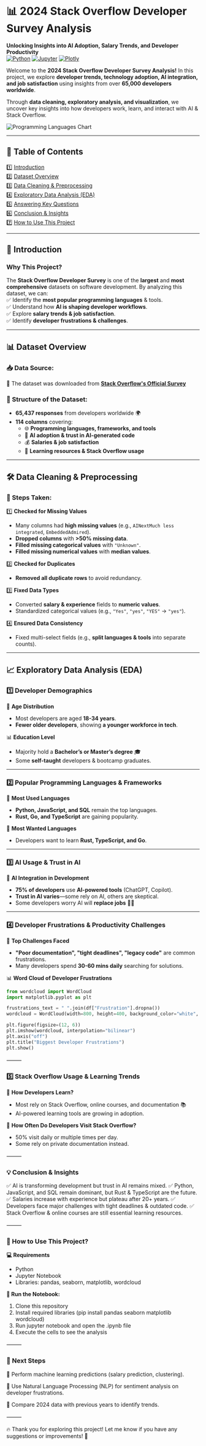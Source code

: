 # 📊 2024 Stack Overflow Developer Survey Analysis  
**Unlocking Insights into AI Adoption, Salary Trends, and Developer Productivity**  
[![Python](https://img.shields.io/badge/Python-3.10%2B-blue)](https://python.org)
[![Jupyter](https://img.shields.io/badge/Jupyter-Notebook-orange)](https://jupyter.org)
[![Plotly](https://img.shields.io/badge/Visualization-Plotly-green)](https://plotly.com)

Welcome to the **2024 Stack Overflow Developer Survey Analysis!** In this project, we explore **developer trends, technology adoption, AI integration, and job satisfaction** using insights from over **65,000 developers worldwide**.  

Through **data cleaning, exploratory analysis, and visualization**, we uncover key insights into how developers work, learn, and interact with AI & Stack Overflow.  

![Programming Languages Chart](https://upload.wikimedia.org/wikipedia/commons/6/6a/Bar_chart.png)  

---

## **📖 Table of Contents**  
1️⃣ [Introduction](#introduction)  
2️⃣ [Dataset Overview](#dataset-overview)  
3️⃣ [Data Cleaning & Preprocessing](#data-cleaning--preprocessing)  
4️⃣ [Exploratory Data Analysis (EDA)](#exploratory-data-analysis-eda)  
5️⃣ [Answering Key Questions](#answering-key-questions)  
6️⃣ [Conclusion & Insights](#conclusion--insights)  
7️⃣ [How to Use This Project](#how-to-use-this-project)  

---

## **📝 Introduction**  

### **Why This Project?**  
The **Stack Overflow Developer Survey** is one of the **largest** and **most comprehensive** datasets on software development. By analyzing this dataset, we can:  
✅ Identify the **most popular programming languages** & tools.  
✅ Understand how **AI is shaping developer workflows**.  
✅ Explore **salary trends & job satisfaction**.  
✅ Identify **developer frustrations & challenges**.  

---

## **📊 Dataset Overview**  

### **📥 Data Source:**  
🔗 The dataset was downloaded from **[Stack Overflow's Official Survey](https://survey.stackoverflow.co/)**  

### **📂 Structure of the Dataset:**  
- **65,437 responses** from developers worldwide 🌍  
- **114 columns** covering:  
  - 🌐 **Programming languages, frameworks, and tools**  
  - 🤖 **AI adoption & trust in AI-generated code**  
  - 💰 **Salaries & job satisfaction**  
  - 🚀 **Learning resources & Stack Overflow usage**  

---

## **🛠️ Data Cleaning & Preprocessing**  

### **🔎 Steps Taken:**  
1️⃣ **Checked for Missing Values**  
   - Many columns had **high missing values** (e.g., `AINextMuch less integrated`, `EmbeddedAdmired`).  
   - **Dropped columns** with **>50% missing data**.  
   - **Filled missing categorical values** with `"Unknown"`.  
   - **Filled missing numerical values** with **median values**.  

2️⃣ **Checked for Duplicates**  
   - **Removed all duplicate rows** to avoid redundancy.  

3️⃣ **Fixed Data Types**  
   - Converted **salary & experience** fields to **numeric values**.  
   - Standardized categorical values (e.g., `"Yes"`, `"yes"`, `"YES"` → `"yes"`).  

4️⃣ **Ensured Data Consistency**  
   - Fixed multi-select fields (e.g., **split languages & tools** into separate counts).  

---

## **📈 Exploratory Data Analysis (EDA)**  

### **1️⃣ Developer Demographics**  
📌 **Age Distribution**  
- Most developers are aged **18-34 years**.  
- **Fewer older developers**, showing **a younger workforce in tech**.  

📊 **Education Level**  
- Majority hold a **Bachelor’s or Master’s degree** 🎓  
- Some **self-taught** developers & bootcamp graduates.  

---

### **2️⃣ Popular Programming Languages & Frameworks**  
📌 **Most Used Languages**  
- **Python, JavaScript, and SQL** remain the top languages.  
- **Rust, Go, and TypeScript** are gaining popularity.  

📌 **Most Wanted Languages**  
- Developers want to learn **Rust, TypeScript, and Go**.  

---

### **3️⃣ AI Usage & Trust in AI**  
📌 **AI Integration in Development**  
- **75% of developers** use **AI-powered tools** (ChatGPT, Copilot).  
- **Trust in AI varies**—some rely on AI, others are skeptical.  
- Some developers worry AI will **replace jobs** 🤖💼  

---

### **4️⃣ Developer Frustrations & Productivity Challenges**  
📌 **Top Challenges Faced**  
- **"Poor documentation", "tight deadlines", "legacy code"** are common frustrations.  
- Many developers spend **30-60 mins daily** searching for solutions.  

📊 **Word Cloud of Developer Frustrations**  

```python
from wordcloud import WordCloud
import matplotlib.pyplot as plt

frustrations_text = " ".join(df["Frustration"].dropna())
wordcloud = WordCloud(width=800, height=400, background_color="white", colormap="coolwarm").generate(frustrations_text)

plt.figure(figsize=(12, 6))
plt.imshow(wordcloud, interpolation="bilinear")
plt.axis("off")
plt.title("Biggest Developer Frustrations")
plt.show()
```


⸻

### **5️⃣ Stack Overflow Usage & Learning Trends**

📌 **How Developers Learn?**
- Most rely on Stack Overflow, online courses, and documentation 📚
- AI-powered learning tools are growing in adoption.

📌 **How Often Do Developers Visit Stack Overflow?**
- 50% visit daily or multiple times per day.
- Some rely on private documentation instead.

⸻

### **💡 Conclusion & Insights**

✅ AI is transforming development but trust in AI remains mixed.
✅ Python, JavaScript, and SQL remain dominant, but Rust & TypeScript are the future.
✅ Salaries increase with experience but plateau after 20+ years.
✅ Developers face major challenges with tight deadlines & outdated code.
✅ Stack Overflow & online courses are still essential learning resources.

⸻

### **📌 How to Use This Project?**

**💻 Requirements**
- Python
- Jupyter Notebook
- Libraries: pandas, seaborn, matplotlib, wordcloud

**📜 Run the Notebook:**
1. Clone this repository
2. Install required libraries (pip install pandas seaborn matplotlib wordcloud)
3. Run jupyter notebook and open the .ipynb file
4. Execute the cells to see the analysis

⸻

### **🎯 Next Steps**

🔹 Perform machine learning predictions (salary prediction, clustering).

🔹 Use Natural Language Processing (NLP) for sentiment analysis on developer frustrations.

🔹 Compare 2024 data with previous years to identify trends.

⸻

🔥 Thank you for exploring this project! Let me know if you have any suggestions or improvements! 🚀
